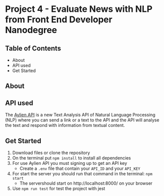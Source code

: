# Project 4 - Evaluate News with NLP from Front End Developer Nanodegree

## Table of Contents
* About
* API used
* Get Started


## About

## API used
The [Aylien API](https://aylien.com/) is a new Text Analysis API of Natural Language Processing (NLP) where you can send a link or a text to the API and the API will analyse the text and respond with information from textual content.

## Get Started
1. Download files or clone the repository
2. On the terminal put `npm install` to install all dependencies
3. For use Aylien API you must signing up to get an API key
    * Create a `.env` file that contain your `API_ID` and your `API_KEY`
4. For start the server you should run that command in the terminal: `npm start`
    * The servershould start on http://localhost:8000/ on your browser
5. Use `npm run test` for test the project with jest